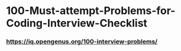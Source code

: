 # 100-Must-attempt-Problems-for-Coding-Interview-Checklist

### https://iq.opengenus.org/100-interview-problems/
